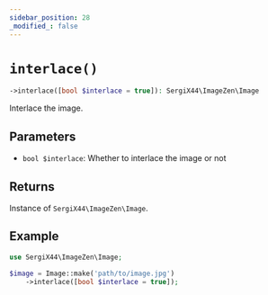 ```yaml
---
sidebar_position: 28
_modified_: false
---
```

# `interlace()`

```php
->interlace([bool $interlace = true]): SergiX44\ImageZen\Image
```
Interlace the image.

## Parameters

- `bool $interlace`: Whether to interlace the image or not


## Returns

Instance of `SergiX44\ImageZen\Image`.

## Example

```php
use SergiX44\ImageZen\Image;

$image = Image::make('path/to/image.jpg')
    ->interlace([bool $interlace = true]);

```

